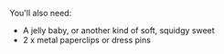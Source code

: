 You'll also need:

- A jelly baby, or another kind of soft, squidgy sweet
- 2 x metal paperclips or dress pins
